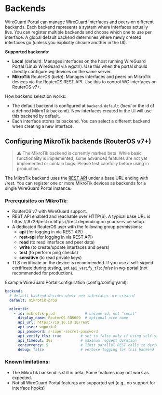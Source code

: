 # Backends

WireGuard Portal can manage WireGuard interfaces and peers on different backends. 
Each backend represents a system where interfaces actually live. 
You can register multiple backends and choose which one to use per interface. 
A global default backend determines where newly created interfaces go (unless you explicitly choose another in the UI).

**Supported backends:**
- **Local** (default): Manages interfaces on the host running WireGuard Portal (Linux WireGuard via wgctrl). Use this when the portal should directly configure wg devices on the same server.
- **MikroTik** RouterOS (_beta_): Manages interfaces and peers on MikroTik devices via the RouterOS REST API. Use this to control WG interfaces on RouterOS v7+.

How backend selection works:
- The default backend is configured at `backend.default` (_local_ or the id of a defined MikroTik backend). 
  New interfaces created in the UI will use this backend by default.
- Each interface stores its backend. You can select a different backend when creating a new interface.

## Configuring MikroTik backends (RouterOS v7+)

> :warning: The MikroTik backend is currently marked beta. While basic functionality is implemented, some advanced features are not yet implemented or contain bugs. Please test carefully before using in production.

The MikroTik backend uses the [REST API](https://help.mikrotik.com/docs/spaces/ROS/pages/47579162/REST+API) under a base URL ending with /rest. 
You can register one or more MikroTik devices as backends for a single WireGuard Portal instance.

### Prerequisites on MikroTik:
- RouterOS v7 with WireGuard support.
- REST API enabled and reachable over HTTP(S). A typical base URL is https://<router-address>:8729/rest or https://<router-address>/rest depending on your service setup.
- A dedicated RouterOS user with the following group permissions:
  - **api** (for logging in via REST API)
  - **rest-api** (for logging in via REST API)
  - **read** (to read interface and peer data)
  - **write** (to create/update interfaces and peers)
  - **test** (to perform ping checks)
  - **sensitive** (to read private keys)
- TLS certificate on the device is recommended. If you use a self-signed certificate during testing, set `api_verify_tls`: _false_ in wg-portal (not recommended for production).

Example WireGuard Portal configuration (config/config.yaml):

```yaml
backend:
  # default backend decides where new interfaces are created
  default: mikrotik-prod

  mikrotik:
    - id: mikrotik-prod              # unique id, not "local"
      display_name: RouterOS RB5009  # optional nice name
      api_url: https://10.10.10.10/rest
      api_user: wgportal
      api_password: a-super-secret-password
      api_verify_tls: true         # set to false only if using self-signed during testing
      api_timeout: 30s             # maximum request duration
      concurrency: 5               # limit parallel REST calls to device
      debug: false                 # verbose logging for this backend
```

### Known limitations:
- The MikroTik backend is still in beta. Some features may not work as expected.
- Not all WireGuard Portal features are supported yet (e.g., no support for interface hooks)